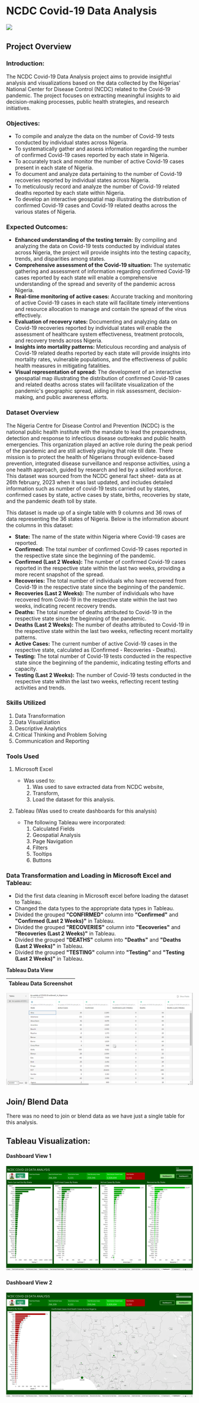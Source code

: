 # NCDC Covid-19 Data Analysis
![](images/Covid-19_image.jpg)


## Project Overview

### Introduction:
The NCDC Covid-19 Data Analysis project aims to provide insightful analysis and visualizations based on the data collected by the Nigerias' National Center for Disease Control (NCDC) related to the Covid-19 pandemic. The project focuses on extracting meaningful insights to aid decision-making processes, public health strategies, and research initiatives.


### Objectives:
- To compile and analyze the data on the number of Covid-19 tests conducted by individual states across Nigeria.
- To systematically gather and assess information regarding the number of confirmed Covid-19 cases reported by each state in Nigeria.
- To accurately track and monitor the number of active Covid-19 cases present in each state of Nigeria.
- To document and analyze data pertaining to the number of Covid-19 recoveries reported by individual states across Nigeria.
- To meticulously record and analyze the number of Covid-19 related deaths reported by each state within Nigeria.
- To develop an interactive geospatial map illustrating the distribution of confirmed Covid-19 cases and Covid-19 related deaths across the various states of Nigeria.


### Expected Outcomes:
- __Enhanced understanding of the testing terrain:__ By compiling and analyzing the data on Covid-19 tests conducted by individual states across Nigeria, the project will provide insights into the testing capacity, trends, and disparities among states.
- __Comprehensive assessment of the Covid-19 situation:__ The systematic gathering and assessment of information regarding confirmed Covid-19 cases reported by each state will enable a comprehensive understanding of the spread and severity of the pandemic across Nigeria.
- __Real-time monitoring of active cases:__ Accurate tracking and monitoring of active Covid-19 cases in each state will facilitate timely interventions and resource allocation to manage and contain the spread of the virus effectively.
- __Evaluation of recovery rates:__ Documenting and analyzing data on Covid-19 recoveries reported by individual states will enable the assessment of healthcare system effectiveness, treatment protocols, and recovery trends across Nigeria.
- __Insights into mortality patterns:__ Meticulous recording and analysis of Covid-19 related deaths reported by each state will provide insights into mortality rates, vulnerable populations, and the effectiveness of public health measures in mitigating fatalities.
- __Visual representation of spread:__ The development of an interactive geospatial map illustrating the distribution of confirmed Covid-19 cases and related deaths across states will facilitate visualization of the pandemic's geographic spread, aiding in risk assessment, decision-making, and public awareness efforts.


### Dataset Overview
The Nigeria Centre for Disease Control and Prevention (NCDC) is the national public health institute with the mandate to lead the preparedness, detection and response to infectious disease outbreaks and public health emergencies. This organization played an active role during the peak period of the pandemic and are still actively playing that role till date. There mission is to protect the health of Nigerians through evidence-based prevention, integrated disease surveillance and response activities, using a one health approach, guided by research and led by a skilled workforce. This dataset was sourced from the NCDC general fact sheet- data as at 26th february, 2023 when it was last updated, and includes detailed information such as number of covid-19 tests carried out by states, confirmed cases by state, active cases by state, births, recoveries by state, and the pandemic death toll by state.

This dataset is made up of a single table with 9 columns and 36 rows of data representing the 36 states of Nigeria. Below is the information abount the columns in this dataset:
- __State:__ The name of the state within Nigeria where Covid-19 cases are reported.
- __Confirmed:__ The total number of confirmed Covid-19 cases reported in the respective state since the beginning of the pandemic.
- __Confirmed (Last 2 Weeks):__ The number of confirmed Covid-19 cases reported in the respective state within the last two weeks, providing a more recent snapshot of the spread.
- __Recoveries:__ The total number of individuals who have recovered from Covid-19 in the respective state since the beginning of the pandemic.
- __Recoveries (Last 2 Weeks):__ The number of individuals who have recovered from Covid-19 in the respective state within the last two weeks, indicating recent recovery trends.
- __Deaths:__ The total number of deaths attributed to Covid-19 in the respective state since the beginning of the pandemic.
- __Deaths (Last 2 Weeks):__ The number of deaths attributed to Covid-19 in the respective state within the last two weeks, reflecting recent mortality patterns.
- __Active Cases:__ The current number of active Covid-19 cases in the respective state, calculated as (Confirmed - Recoveries - Deaths).
- __Testing:__ The total number of Covid-19 tests conducted in the respective state since the beginning of the pandemic, indicating testing efforts and capacity.
- __Testing (Last 2 Weeks):__ The number of Covid-19 tests conducted in the respective state within the last two weeks, reflecting recent testing activities and trends.


### Skills Utilized
1. Data Transformation
2. Data Visualiziation
3. Descriptive Analytics
4. Critical Thinking and Problem Solving
5. Communication and Reporting


### Tools Used
1. Microsoft Excel
    - Was used to:
        1. Was used to save extracted data from NCDC website,
        2. Transform,
        3. Load the dataset for this analysis.
     
2. Tableau (Was used to create dashboards for this analysis)
    - The following Tableau were incorporated:
        1. Calculated Fields
        2. Geospatial Analysis
        3. Page Navigation
        4. Filters
        5. Tooltips
        6. Buttons


### Data Transformation and Loading in Microsoft Excel and Tableau:
- Did the first data cleaning in Microsoft excel before loading the dataset to Tableau.
- Changed the data types to the appropriate data types in Tableau.
- Divided the grouped __"CONFIRMED"__ column into __"Confirmed"__ and __"Confirmed (Last 2 Weeks)"__ in Tableau.
- Divided the grouped __"RECOVERIES"__ column into __"Eecoveries"__ and __"Recoveries (Last 2 Weeks)"__ in Tableau.
- Divided the grouped __"DEATHS"__ column into __"Deaths"__ and __"Deaths (Last 2 Weeks)"__ in Tableau.
- Divided the grouped __"TESTING"__ column into __"Testing"__ and __"Testing (Last 2 Weeks)"__ in Tableau.


**Tableau Data View**

Tableau Data Screenshot                                                             |                                
:---------------------------------------------------------------------------------:|
![](images/Tableau_Data_Screenshot.png)


## Join/ Blend Data
There was no need to join or blend data as we have just a single table for this analysis.


## Tableau Visualization:
#### Dashboard View 1
![](images/NCDC_COVID-19_DATA_ANALYSIS1.png)

#### Dashboard View 2
![](images/NCDC_COVID-19_DATA_ANALYSIS2.png)
